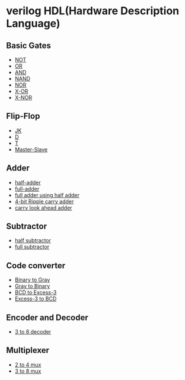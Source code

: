# verilog HDL(Hardware Description Language)

 ## Basic Gates
  - [NOT](https://github.com/Shakil-RU/verilog_HDL/blob/main/Basic%20Gates/not)
  - [OR](https://github.com/Shakil-RU/verilog_HDL/blob/main/Basic%20Gates/OR%20gate)
  - [AND](https://github.com/Shakil-RU/verilog_HDL/blob/main/Basic%20Gates/AND%20gate)
  - [NAND](https://github.com/Shakil-RU/verilog_HDL/blob/main/Basic%20Gates/NAND%20gate)
  - [NOR](https://github.com/Shakil-RU/verilog_HDL/blob/main/Basic%20Gates/NOR%20gate)
  - [X-OR](https://github.com/Shakil-RU/verilog_HDL/blob/main/Basic%20Gates/X-OR%20gate)
  - [X-NOR](https://github.com/Shakil-RU/verilog_HDL/blob/main/Basic%20Gates/x-nor%20gate)
## Flip-Flop
  - [JK](https://github.com/Shakil-RU/verilog_HDL/blob/main/Flip-Flop/JK)
  - [D](https://github.com/Shakil-RU/verilog_HDL/blob/main/Flip-Flop/D%20flip-flop)
  - [T](https://github.com/Shakil-RU/verilog_HDL/blob/main/Flip-Flop/T%20flip-flop)
  - [Master-Slave](https://github.com/Shakil-RU/verilog_HDL/blob/main/Flip-Flop/master%20slave%20jk)
## Adder
  - [half-adder]()
  - [full-adder]()
  - [full adder using half adder]()
  - [4-bit Ripple carry adder]()
  - [carry look ahead adder]()
## Subtractor
  - [half subtractor]()
  - [full subtractor]()
## Code converter
 - [Binary to Gray]()
 - [Gray to Binary]()
 - [BCD to Excess-3]()
 - [Excess-3 to BCD]()
## Encoder and Decoder
 - [3 to 8 decoder]()
## Multiplexer
 - [2 to 4 mux]()
 - [3 to 8 mux]()

